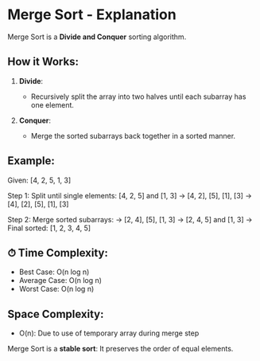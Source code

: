 
 Merge Sort - Explanation
===============================================================================

Merge Sort is a **Divide and Conquer** sorting algorithm.

 How it Works:
------------------
1. **Divide**:
   - Recursively split the array into two halves until each subarray has one element.

2. **Conquer**:
   - Merge the sorted subarrays back together in a sorted manner.

 Example:
-----------
Given: [4, 2, 5, 1, 3]

Step 1: Split until single elements:
   [4, 2, 5] and [1, 3]
   → [4, 2], [5], [1], [3]
   → [4], [2], [5], [1], [3]

Step 2: Merge sorted subarrays:
   → [2, 4], [5], [1, 3]
   → [2, 4, 5] and [1, 3]
   → Final sorted: [1, 2, 3, 4, 5]

⏱ Time Complexity:
--------------------
- Best Case: O(n log n)
- Average Case: O(n log n)
- Worst Case: O(n log n)

 Space Complexity:
---------------------
- O(n): Due to use of temporary array during merge step

 Merge Sort is a **stable sort**: It preserves the order of equal elements.

